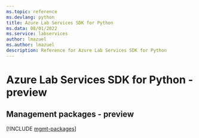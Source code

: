 ```yaml
---
ms.topic: reference
ms.devlang: python
title: Azure Lab Services SDK for Python
ms.data: 08/01/2022
ms.service: labservices
author: lmazuel
ms.author: lmazuel
description: Reference for Azure Lab Services SDK for Python
---
```

# Azure Lab Services SDK for Python - preview

## Management packages - preview
[!INCLUDE [mgmt-packages](lab-services-mgmt-index.md)]